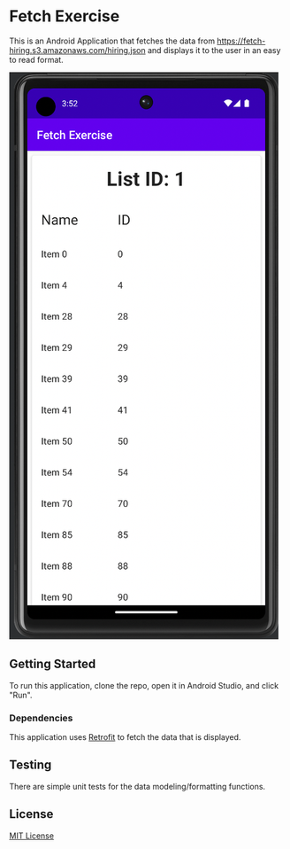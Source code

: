 # Fetch Exercise

This is an Android Application that fetches the data from https://fetch-hiring.s3.amazonaws.com/hiring.json 
and displays it to the user in an easy to read format.

![Screenshot of application](assets/example-screenshot.png)

## Getting Started

To run this application, clone the repo, open it in Android Studio, and click "Run".

### Dependencies

This application uses [Retrofit](https://square.github.io/retrofit/) to fetch the data that is displayed.

## Testing

There are simple unit tests for the data modeling/formatting functions.

## License

[MIT License](license)